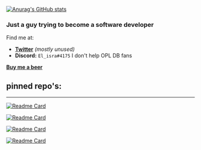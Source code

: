 

[![Anurag's GitHub stats](https://github-readme-stats.vercel.app/api?username=israpps&theme=github_dark)](https://github.com/anuraghazra/github-readme-stats)

### Just a guy trying to become a software developer

Find me at:
- [__Twitter__](https://twitter.com/Mati_isra?s=09) _(mostly unused)_
- __Discord:__ `El_isra#4175`
I don't help OPL DB fans

[__Buy me a beer__](https://www.paypal.com/paypalme/ElisraPS2)


## pinned repo's:
----
<!---
&theme=github_dark&icon_color=a0a0a0&hide_border=1
--->


[![Readme Card](https://github-readme-stats.vercel.app/api/pin/?username=israpps&repo=wLaunchELF_ISR&theme=github_dark&icon_color=a0a0a0&hide_border=1)](https://github.com/anuraghazra/github-readme-stats)

[![Readme Card](https://github-readme-stats.vercel.app/api/pin/?username=israpps&repo=FunTuna-Fork&theme=github_dark&icon_color=a0a0a0&hide_border=1)](https://github.com/anuraghazra/github-readme-stats)

[![Readme Card](https://github-readme-stats.vercel.app/api/pin/?username=israpps&repo=HDL-Batch-installer&theme=github_dark&icon_color=a0a0a0&hide_border=1)](https://github.com/anuraghazra/github-readme-stats)

[![Readme Card](https://github-readme-stats.vercel.app/api/pin/?username=israpps&repo=FreeMcBoot-Installer&theme=github_dark&icon_color=a0a0a0&hide_border=1)](https://github.com/anuraghazra/github-readme-stats)

